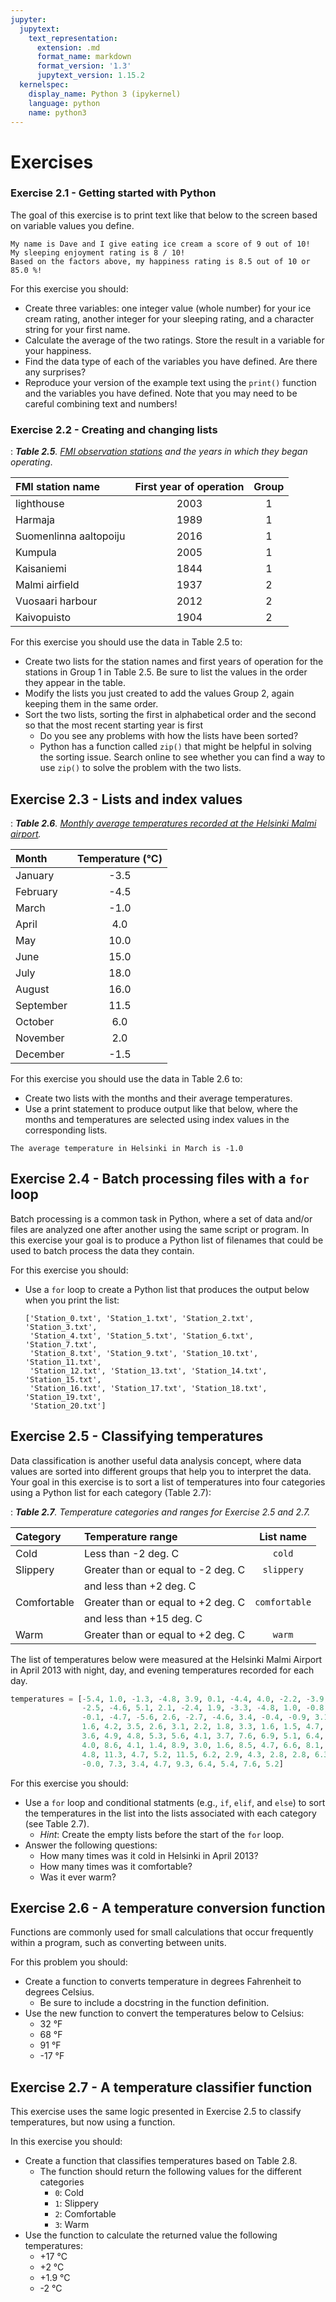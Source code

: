```yaml
---
jupyter:
  jupytext:
    text_representation:
      extension: .md
      format_name: markdown
      format_version: '1.3'
      jupytext_version: 1.15.2
  kernelspec:
    display_name: Python 3 (ipykernel)
    language: python
    name: python3
---
```


# Exercises


### Exercise 2.1 - Getting started with Python

The goal of this exercise is to print text like that below to the screen based on variable values you define.

```
My name is Dave and I give eating ice cream a score of 9 out of 10!
My sleeping enjoyment rating is 8 / 10!
Based on the factors above, my happiness rating is 8.5 out of 10 or 85.0 %!
```
For this exercise you should:

- Create three variables: one integer value (whole number) for your ice cream rating, another integer for your sleeping rating, and a character string for your first name. 
- Calculate the average of the two ratings. Store the result in a variable for your happiness.
- Find the data type of each of the variables you have defined. Are there any surprises?
- Reproduce your version of the example text using the `print()` function and the variables you have defined. Note that you may need to be careful combining text and numbers!


### Exercise 2.2 - Creating and changing lists

: _**Table 2.5**. [FMI observation stations](http://en.ilmatieteenlaitos.fi/observation-stations) and the years in which they began operating_.

|FMI station name       | First year of operation | Group |
|:----------------------|:-----------------------:|:-----:|
|lighthouse             | 2003                    | 1     |
|Harmaja                | 1989                    | 1     |
|Suomenlinna aaltopoiju | 2016                    | 1     |
|Kumpula                | 2005                    | 1     |
|Kaisaniemi             | 1844                    | 1     |
|Malmi airfield         | 1937                    | 2     |
|Vuosaari harbour       | 2012                    | 2     |
|Kaivopuisto            | 1904                    | 2     |

For this exercise you should use the data in Table 2.5 to:

- Create two lists for the station names and first years of operation for the stations in Group 1 in Table 2.5. Be sure to list the values in the order they appear in the table.
- Modify the lists you just created to add the values Group 2, again keeping them in the same order.
- Sort the two lists, sorting the first in alphabetical order and the second so that the most recent starting year is first
    - Do you see any problems with how the lists have been sorted?
    - Python has a function called `zip()` that might be helpful in solving the sorting issue. Search online to see whether you can find a way to use `zip()` to solve the problem with the two lists.


## Exercise 2.3 - Lists and index values

: _**Table 2.6**. [Monthly average temperatures recorded at the Helsinki Malmi airport](https://www.timeanddate.com/weather/finland/helsinki/climate)._

|Month     | Temperature (°C) |
|:---------|:----------------:|
|January   | -3.5             |
|February  | -4.5             |
|March     | -1.0             |
|April     | 4.0              |
|May       | 10.0             |
|June      | 15.0             |
|July      | 18.0             |
|August    | 16.0             |
|September | 11.5             |
|October   | 6.0              |
|November  | 2.0              |
|December  | -1.5             |

For this exercise you should use the data in Table 2.6 to:

- Create two lists with the months and their average temperatures.
- Use a print statement to produce output like that below, where the months and temperatures are selected using index values in the corresponding lists.

```
The average temperature in Helsinki in March is -1.0
```


## Exercise 2.4 - Batch processing files with a `for` loop

Batch processing is a common task in Python, where a set of data and/or files are analyzed one after another using the same script or program. In this exercise your goal is to produce a Python list of filenames that could be used to batch process the data they contain.

For this exercise you should:

- Use a `for` loop to create a Python list that produces the output below when you print the list:

    ```
    ['Station_0.txt', 'Station_1.txt', 'Station_2.txt', 'Station_3.txt',
     'Station_4.txt', 'Station_5.txt', 'Station_6.txt', 'Station_7.txt',
     'Station_8.txt', 'Station_9.txt', 'Station_10.txt', 'Station_11.txt',
     'Station_12.txt', 'Station_13.txt', 'Station_14.txt', 'Station_15.txt',
     'Station_16.txt', 'Station_17.txt', 'Station_18.txt', 'Station_19.txt',
     'Station_20.txt']
    ```

<!-- #region -->
## Exercise 2.5 - Classifying temperatures

Data classification is another useful data analysis concept, where data values are sorted into different groups that help you to interpret the data. Your goal in this exercise is to sort a list of temperatures into four categories using a Python list for each category (Table 2.7):

: _**Table 2.7**. Temperature categories and ranges for Exercise 2.5 and 2.7._

|Category    |Temperature range                  | List name     |
|:-----------|:----------------------------------|:-------------:|
|Cold        |Less than -2 deg. C                | `cold`        |
|Slippery    |Greater than or equal to -2 deg. C | `slippery`    |
|            |and less than +2 deg. C            |               |
|Comfortable |Greater than or equal to +2 deg. C | `comfortable` |
|            |and less than +15 deg. C           |               |
|Warm        |Greater than or equal to +2 deg. C | `warm`        |

The list of temperatures below were measured at the Helsinki Malmi Airport in April 2013 with night, day, and evening temperatures recorded for each day.

```python
temperatures = [-5.4, 1.0, -1.3, -4.8, 3.9, 0.1, -4.4, 4.0, -2.2, -3.9, 4.4,
                -2.5, -4.6, 5.1, 2.1, -2.4, 1.9, -3.3, -4.8, 1.0, -0.8, -2.8,
                -0.1, -4.7, -5.6, 2.6, -2.7, -4.6, 3.4, -0.4, -0.9, 3.1, 2.4,
                1.6, 4.2, 3.5, 2.6, 3.1, 2.2, 1.8, 3.3, 1.6, 1.5, 4.7, 4.0,
                3.6, 4.9, 4.8, 5.3, 5.6, 4.1, 3.7, 7.6, 6.9, 5.1, 6.4, 3.8,
                4.0, 8.6, 4.1, 1.4, 8.9, 3.0, 1.6, 8.5, 4.7, 6.6, 8.1, 4.5,
                4.8, 11.3, 4.7, 5.2, 11.5, 6.2, 2.9, 4.3, 2.8, 2.8, 6.3, 2.6,
                -0.0, 7.3, 3.4, 4.7, 9.3, 6.4, 5.4, 7.6, 5.2]
```

For this exercise you should:

- Use a `for` loop and conditional statments (e.g., `if`, `elif`, and `else`) to sort the temperatures in the list into the lists associated with each category (see Table 2.7).
    - *Hint*: Create the empty lists before the start of the `for` loop.
- Answer the following questions:
    - How many times was it cold in Helsinki in April 2013?
    - How many times was it comfortable?
    - Was it ever warm?
<!-- #endregion -->

## Exercise 2.6 - A temperature conversion function

Functions are commonly used for small calculations that occur frequently within a program, such as converting between units.

For this problem you should:

- Create a function to converts temperature in degrees Fahrenheit to degrees Celsius.
    - Be sure to include a docstring in the function definition.
- Use the new function to convert the temperatures below to Celsius:
    - 32 °F
    - 68 °F
    - 91 °F
    - -17 °F


## Exercise 2.7 - A temperature classifier function

This exercise uses the same logic presented in Exercise 2.5 to classify temperatures, but now using a function.

In this exercise you should:

- Create a function that classifies temperatures based on Table 2.8.
    - The function should return the following values for the different categories
        - `0`: Cold
        - `1`: Slippery
        - `2`: Comfortable
        - `3`: Warm
- Use the function to calculate the returned value the following temperatures:
    - +17 °C
    - +2 °C
    - +1.9 °C
    - -2 °C
